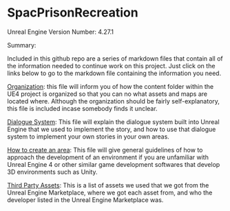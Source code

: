 # SpacPrisonRecreation

Unreal Engine Version Number: 4.27.1   
   
Summary:   
   
Included in this github repo are a series of markdown files that contain all of the information needed to continue work on this project. Just click on the links below to go to the markdown file containing the information you need.   
   
[Organization](Organization.MD): this file will inform you of how the content folder within the UE4 project is organized so that you can no what assets and maps are located where. Although the organization should be fairly self-explanatory, this file is included incase somebody finds it unclear.   
   
[Dialogue System](DialogueSystemGuide.MD): This file will explain the dialogue system built into Unreal Engine that we used to implement the story, and how to use that dialogue system to implement your own stories in your own areas.   

[How to create an area](EnvironmentCreationGuide.MD): This file will give general guidelines of how to approach the development of an environment if you are unfamiliar with Unreal Engine 4 or other similar game development softwares that develop 3D environments such as Unity.   
   
[Third Party Assets](MaterialCredits.MD): This is a list of assets we used that we got from the Unreal Engine Marketplace, where we got each asset from, and who the developer listed in the Unreal Engine Marketplace was.   
